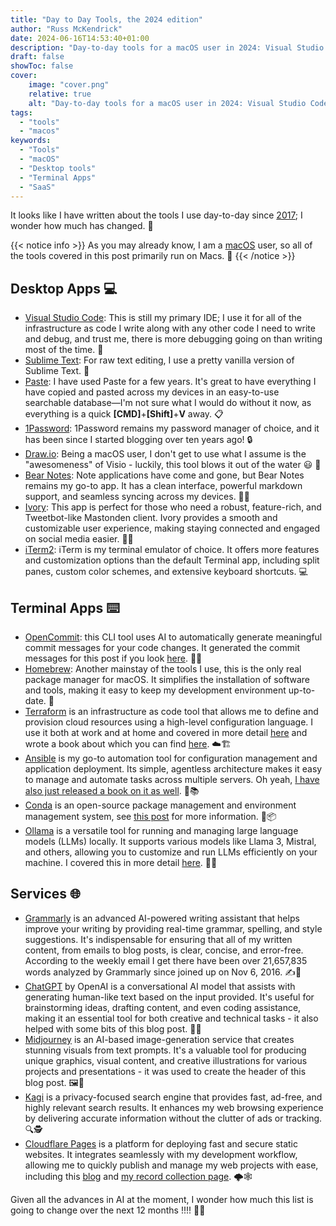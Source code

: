 ```yaml
---
title: "Day to Day Tools, the 2024 edition"
author: "Russ McKendrick"
date: 2024-06-16T14:53:40+01:00
description: "Day-to-day tools for a macOS user in 2024: Visual Studio Code, Sublime Text, Paste, 1Password, and more. Discover essential desktop, terminal, and online services for productivity."
draft: false
showToc: false
cover:
    image: "cover.png"
    relative: true
    alt: "Day-to-day tools for a macOS user in 2024: Visual Studio Code, Sublime Text, Paste, 1Password, and more. Discover essential desktop, terminal, and online services for productivity."
tags:
  - "tools"
  - "macos"
keywords:
  - "Tools"
  - "macOS"
  - "Desktop tools"
  - "Terminal Apps"
  - "SaaS"
---
```


It looks like I have written about the tools I use day-to-day since [2017](/2017/01/05/day-to-day-tools/); I wonder how much has changed. 🤔

{{< notice info >}}
As you may already know, I am a [macOS](/tags/macos/) user, so all of the tools covered in this post primarily run on Macs. 🍎
{{< /notice >}}

## Desktop Apps 💻

- [Visual Studio Code](https://code.visualstudio.com/): This is still my primary IDE; I use it for all of the infrastructure as code I write along with any other code I need to write and debug, and trust me, there is more debugging going on than writing most of the time. 🐛
- [Sublime Text](https://www.sublimetext.com/): For raw text editing, I use a pretty vanilla version of Sublime Text. 📝 
- [Paste](https://pasteapp.io): I have used Paste for a few years. It's great to have everything I have copied and pasted across my devices in an easy-to-use searchable database—I'm not sure what I would do without it now, as everything is a quick **[CMD]**+**[Shift]**+**V** away. 📋
- [1Password](https://1password.com/): 1Password remains my password manager of choice, and it has been since I started blogging over ten years ago! 🔒 
- [Draw.io](https://www.drawio.com/): Being a macOS user, I don't get to use what I assume is the "awesomeness" of Visio - luckily, this tool blows it out of the water 😃 🎨
- [Bear Notes](https://bear.app/): Note applications have come and gone, but Bear Notes remains my go-to app. It has a clean interface, powerful markdown support, and seamless syncing across my devices. 🐻📝 
- [Ivory](https://tapbots.com/ivory/): This app is perfect for those who need a robust, feature-rich, and Tweetbot-like Mastonden client. Ivory provides a smooth and customizable user experience, making staying connected and engaged on social media easier. 🐘💬
- [iTerm2](https://iterm2.com/): iTerm is my terminal emulator of choice. It offers more features and customization options than the default Terminal app, including split panes, custom color schemes, and extensive keyboard shortcuts. 💻

## Terminal Apps ⌨️ 

- [OpenCommit](https://github.com/di-sukharev/opencommit): this CLI tool uses AI to automatically generate meaningful commit messages for your code changes. It generated the commit messages for this post if you look [here](https://github.com/russmckendrick/blog/commits/main/). 🤖💬
- [Homebrew](https://brew.sh/): Another mainstay of the tools I use, this is the only real package manager for macOS. It simplifies the installation of software and tools, making it easy to keep my development environment up-to-date. 🍺  
- [Terraform](https://www.terraform.io/) is an infrastructure as code tool that allows me to define and provision cloud resources using a high-level configuration language. I use it both at work and at home and covered in more detail [here](/tags/terraform/) and wrote a book about which you can find [here](https://www.packtpub.com/product/infrastructure-as-code-for-beginners/9781837631636). ☁️🏗️
- [Ansible](https://www.ansible.com/) is my go-to automation tool for configuration management and application deployment. Its simple, agentless architecture makes it easy to manage and automate tasks across multiple servers. Oh yeah, [I have also just released a book on it as well](https://www.packtpub.com/product/learn-ansible-second-edition/9781835088913). 🤖📚
- [Conda](https://docs.conda.io/) is an open-source package management and environment management system, see [this post](/2024/04/06/conda-for-python-environment-management-on-macos/) for more information. 🐍📦
- [Ollama](https://ollama.com/) is a versatile tool for running and managing large language models (LLMs) locally. It supports various models like Llama 3, Mistral, and others, allowing you to customize and run LLMs efficiently on your machine. I covered this in more detail [here](/2024/03/29/running-llms-locally-with-ollama/). 🦙🧠

## Services 🌐

- [Grammarly](https://www.grammarly.com/) is an advanced AI-powered writing assistant that helps improve your writing by providing real-time grammar, spelling, and style suggestions. It's indispensable for ensuring that all of my written content, from emails to blog posts, is clear, concise, and error-free. According to the weekly email I get there have been over 21,657,835 words analyzed by Grammarly since joined up on Nov 6, 2016. ✍️🤖 
- [ChatGPT](https://www.openai.com/chatgpt) by OpenAI is a conversational AI model that assists with generating human-like text based on the input provided. It's useful for brainstorming ideas, drafting content, and even coding assistance, making it an essential tool for both creative and technical tasks - it also helped with some bits of this blog post. 💬🤖
- [Midjourney](https://www.midjourney.com/) is an AI-based image-generation service that creates stunning visuals from text prompts. It's a valuable tool for producing unique graphics, visual content, and creative illustrations for various projects and presentations - it was used to create the header of this blog post. 🖼️🤖
- [Kagi](https://kagi.com/) is a privacy-focused search engine that provides fast, ad-free, and highly relevant search results. It enhances my web browsing experience by delivering accurate information without the clutter of ads or tracking. 🔍🕵️
- [Cloudflare Pages](https://pages.cloudflare.com/) is a platform for deploying fast and secure static websites. It integrates seamlessly with my development workflow, allowing me to quickly publish and manage my web projects with ease, including this [blog](/) and [my record collection page](https://www.russ.fm/). 🌩️🕸️

Given all the advances in AI at the moment, I wonder how much this list is going to change over the next 12 months !!!! 🤯🔮